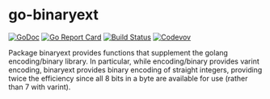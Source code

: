 go-binaryext
============

[![GoDoc](https://godoc.org/github.com/weathersource/go-binaryext?status.svg)](https://godoc.org/github.com/weathersource/go-binaryext)
[![Go Report Card](https://goreportcard.com/badge/github.com/weathersource/go-binaryext)](https://goreportcard.com/report/github.com/weathersource/go-binaryext)
[![Build Status](https://travis-ci.org/weathersource/go-binaryext.svg)](https://travis-ci.org/weathersource/go-binaryext)
[![Codevov](https://codecov.io/gh/weathersource/go-binaryext/branch/master/graphs/badge.svg)](https://codecov.io/gh/weathersource/go-binaryext)

Package binaryext provides functions that supplement the golang encoding/binary library. In particular, while
encoding/binary provides varint encoding, binaryext provides binary encoding of straight integers, providing
twice the efficiency since all 8 bits in a byte are available for use (rather than 7 with varint).
